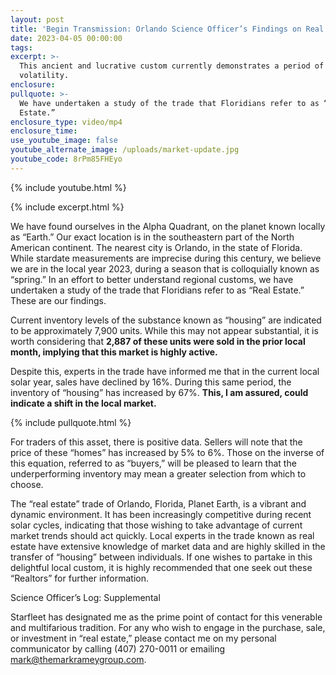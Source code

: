 ```yaml
---
layout: post
title: 'Begin Transmission: Orlando Science Officer’s Findings on Real Estate'
date: 2023-04-05 00:00:00
tags:
excerpt: >-
  This ancient and lucrative custom currently demonstrates a period of high
  volatility.
enclosure:
pullquote: >-
  We have undertaken a study of the trade that Floridians refer to as “Real
  Estate.”
enclosure_type: video/mp4
enclosure_time:
use_youtube_image: false
youtube_alternate_image: /uploads/market-update.jpg
youtube_code: 8rPm85FHEyo
---
```

{% include youtube.html %}

{% include excerpt.html %}

We have found ourselves in the Alpha Quadrant, on the planet known locally as “Earth.” Our exact location is in the southeastern part of the North American continent. The nearest city is Orlando, in the state of Florida. While stardate measurements are imprecise during this century, we believe we are in the local year 2023, during a season that is colloquially known as “spring.” In an effort to better understand regional customs, we have undertaken a study of the trade that Floridians refer to as “Real Estate.” These are our findings.

Current inventory levels of the substance known as “housing” are indicated to be approximately 7,900 units. While this may not appear substantial, it is worth considering that **2,887 of these units were sold in the prior local month, implying that this market is highly active.**

Despite this, experts in the trade have informed me that in the current local solar year, sales have declined by 16%. During this same period, the inventory of “housing” has increased by 67%. **This, I am assured, could indicate a shift in the local market.**

{% include pullquote.html %}

For traders of this asset, there is positive data. Sellers will note that the price of these “homes” has increased by 5% to 6%. Those on the inverse of this equation, referred to as “buyers,” will be pleased to learn that the underperforming inventory may mean a greater selection from which to choose.

The “real estate” trade of Orlando, Florida, Planet Earth, is a vibrant and dynamic environment. It has been increasingly competitive during recent solar cycles, indicating that those wishing to take advantage of current market trends should act quickly. Local experts in the trade known as real estate have extensive knowledge of market data and are highly skilled in the transfer of “housing” between individuals. If one wishes to partake in this delightful local custom, it is highly recommended that one seek out these “Realtors” for further information.

Science Officer’s Log: Supplemental

Starfleet has designated me as the prime point of contact for this venerable and multifarious tradition. For any who wish to engage in the purchase, sale, or investment in “real estate,” please contact me on my personal communicator by calling (407) 270-0011 or emailing [mark@themarkrameygroup.com](mailto:mark@themarkrameygroup.com).